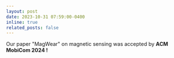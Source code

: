 ```yaml
---
layout: post
date: 2023-10-31 07:59:00-0400
inline: true
related_posts: false
---
```


Our paper "MagWear" on magnetic sensing was accepted by <strong>ACM MobiCom 2024 !</strong>
